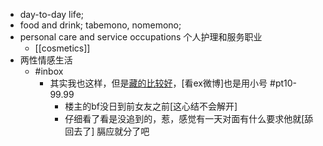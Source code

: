 - day-to-day life;
- food and drink; tabemono, nomemono;
- personal care and service occupations 个人护理和服务职业
    - [[cosmetics]]
- 两性情感生活
    - #inbox
        - 其实我也这样，但是[藏的比较好](https://bbs.saraba1st.com/2b/thread-1998751-6-1.html)，[看ex微博]也是用小号 #pt10-99.99
            - 楼主的bf没日到前女友之前[这心结不会解开]
            - 仔细看了看是没追到的，惹，感觉有一天对面有什么要求他就[舔回去了]
膈应就分了吧
